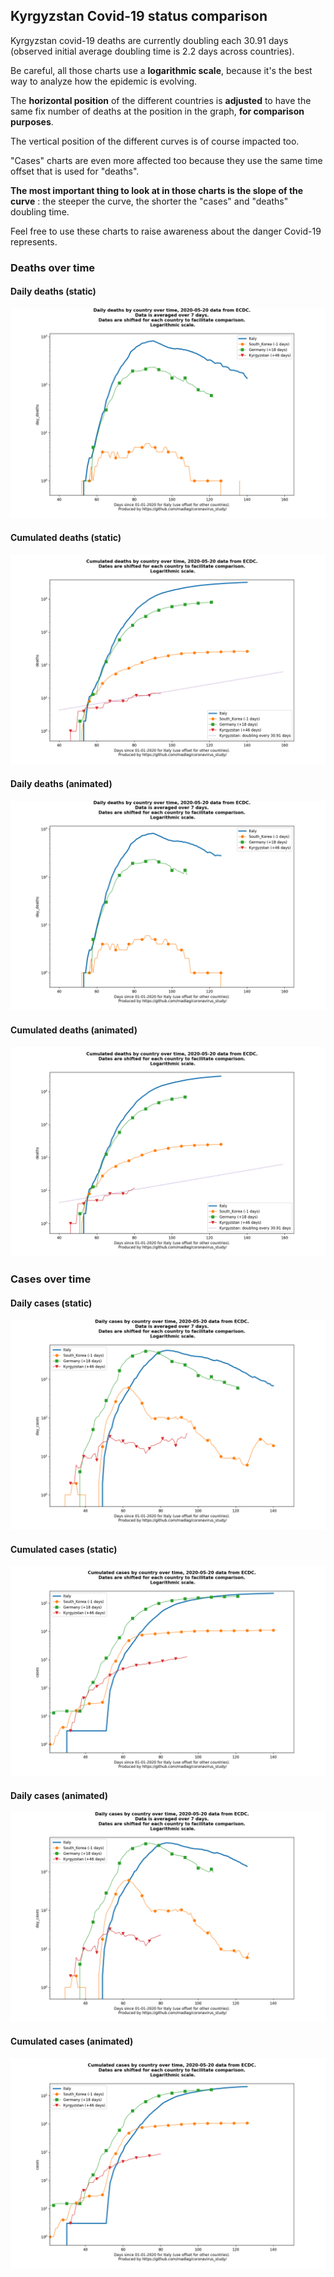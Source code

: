 ## Kyrgyzstan Covid-19 status comparison 

Kyrgyzstan covid-19 deaths are currently doubling each 30.91 days (observed initial average doubling time is 2.2 days across countries).



Be careful, all those charts use a **logarithmic scale**, because it's the best way to analyze how the epidemic is evolving.
 
The **horizontal position** of the different countries is **adjusted** to have the same fix number of deaths at the position in the graph, **for comparison purposes**.

The vertical position of the different curves is of course impacted too.

"Cases" charts are even more affected too because they use the same time offset that is used for "deaths".

**The most important thing to look at in those charts is the slope of the curve** : the steeper the curve, the shorter the "cases" and "deaths" doubling time.

Feel free to use these charts to raise awareness about the danger Covid-19 represents. 


 
### Deaths over time
 
#### Daily deaths (static)
![Kyrgyzstan covid-19 daily deaths static chart](https://raw.githubusercontent.com/madlag/coronavirus_study/master/notebooks/graphs/2020-05-20/countries/Kyrgyzstan/2020-05-20_Kyrgyzstan_day_deaths.png "Kyrgyzstan covid-19 day_deaths static chart")   
 
#### Cumulated deaths (static)
![Kyrgyzstan covid-19 cumulated deaths static chart](https://raw.githubusercontent.com/madlag/coronavirus_study/master/notebooks/graphs/2020-05-20/countries/Kyrgyzstan/2020-05-20_Kyrgyzstan_deaths.png "Kyrgyzstan covid-19 deaths static chart")   
 
#### Daily deaths (animated)
![Kyrgyzstan covid-19 daily deaths animated chart](https://raw.githubusercontent.com/madlag/coronavirus_study/master/notebooks/graphs/2020-05-20/countries/Kyrgyzstan/2020-05-20_Kyrgyzstan_day_deaths.gif "Kyrgyzstan covid-19 day_deaths animated chart")   
 
#### Cumulated deaths (animated)
![Kyrgyzstan covid-19 cumulated deaths animated chart](https://raw.githubusercontent.com/madlag/coronavirus_study/master/notebooks/graphs/2020-05-20/countries/Kyrgyzstan/2020-05-20_Kyrgyzstan_deaths.gif "Kyrgyzstan covid-19 deaths animated chart")   

 
### Cases over time
 
#### Daily cases (static)
![Kyrgyzstan covid-19 daily cases static chart](https://raw.githubusercontent.com/madlag/coronavirus_study/master/notebooks/graphs/2020-05-20/countries/Kyrgyzstan/2020-05-20_Kyrgyzstan_day_cases.png "Kyrgyzstan covid-19 day_cases static chart")   
 
#### Cumulated cases (static)
![Kyrgyzstan covid-19 cumulated cases static chart](https://raw.githubusercontent.com/madlag/coronavirus_study/master/notebooks/graphs/2020-05-20/countries/Kyrgyzstan/2020-05-20_Kyrgyzstan_cases.png "Kyrgyzstan covid-19 cases static chart")   
 
#### Daily cases (animated)
![Kyrgyzstan covid-19 daily cases animated chart](https://raw.githubusercontent.com/madlag/coronavirus_study/master/notebooks/graphs/2020-05-20/countries/Kyrgyzstan/2020-05-20_Kyrgyzstan_day_cases.gif "Kyrgyzstan covid-19 day_cases animated chart")   
 
#### Cumulated cases (animated)
![Kyrgyzstan covid-19 cumulated cases animated chart](https://raw.githubusercontent.com/madlag/coronavirus_study/master/notebooks/graphs/2020-05-20/countries/Kyrgyzstan/2020-05-20_Kyrgyzstan_cases.gif "Kyrgyzstan covid-19 cases animated chart")   

